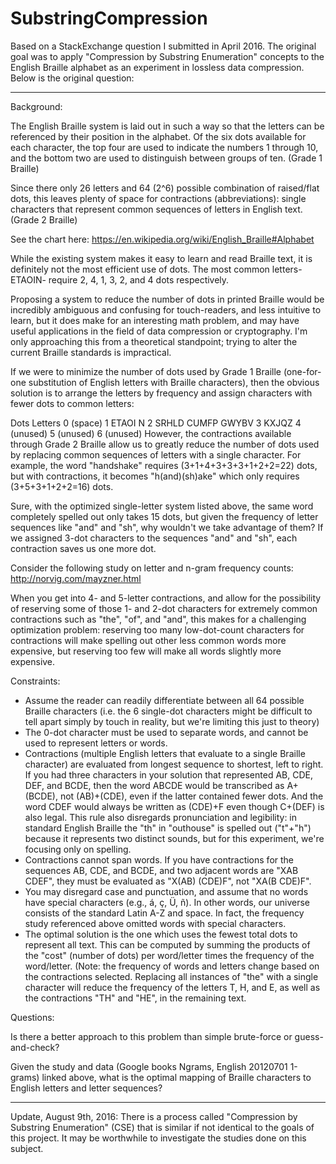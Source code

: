 # SubstringCompression

Based on a StackExchange question I submitted in April 2016. The original goal was to apply "Compression by Substring Enumeration" concepts to the English Braille alphabet as an experiment in lossless data compression. Below is the original question:

-----


Background:

The English Braille system is laid out in such a way so that the letters can be referenced by their position in the alphabet. Of the six dots available for each character, the top four are used to indicate the numbers 1 through 10, and the bottom two are used to distinguish between groups of ten. (Grade 1 Braille)

Since there only 26 letters and 64 (2^6) possible combination of raised/flat dots, this leaves plenty of space for contractions (abbreviations): single characters that represent common sequences of letters in English text. (Grade 2 Braille)

See the chart here: https://en.wikipedia.org/wiki/English_Braille#Alphabet

While the existing system makes it easy to learn and read Braille text, it is definitely not the most efficient use of dots. The most common letters- ETAOIN- require 2, 4, 1, 3, 2, and 4 dots respectively.

Proposing a system to reduce the number of dots in printed Braille would be incredibly ambiguous and confusing for touch-readers, and less intuitive to learn, but it does make for an interesting math problem, and may have useful applications in the field of data compression or cryptography. I'm only approaching this from a theoretical standpoint; trying to alter the current Braille standards is impractical.

If we were to minimize the number of dots used by Grade 1 Braille (one-for-one substitution of English letters with Braille characters), then the obvious solution is to arrange the letters by frequency and assign characters with fewer dots to common letters:

Dots   Letters
 0     (space)
 1     ETAOI N
 2     SRHLD CUMFP GWYBV
 3     KXJQZ
 4     (unused)
 5     (unused)
 6     (unused)
However, the contractions available through Grade 2 Braille allow us to greatly reduce the number of dots used by replacing common sequences of letters with a single character. For example, the word "handshake" requires (3+1+4+3+3+3+1+2+2=22) dots, but with contractions, it becomes "h(and)(sh)ake" which only requires (3+5+3+1+2+2=16) dots.

Sure, with the optimized single-letter system listed above, the same word completely spelled out only takes 15 dots, but given the frequency of letter sequences like "and" and "sh", why wouldn't we take advantage of them? If we assigned 3-dot characters to the sequences "and" and "sh", each contraction saves us one more dot.

Consider the following study on letter and n-gram frequency counts: http://norvig.com/mayzner.html

When you get into 4- and 5-letter contractions, and allow for the possibility of reserving some of those 1- and 2-dot characters for extremely common contractions such as "the", "of", and "and", this makes for a challenging optimization problem: reserving too many low-dot-count characters for contractions will make spelling out other less common words more expensive, but reserving too few will make all words slightly more expensive.

Constraints:

- Assume the reader can readily differentiate between all 64 possible Braille characters (i.e. the 6 single-dot characters might be difficult to tell apart simply by touch in reality, but we're limiting this just to theory)
- The 0-dot character must be used to separate words, and cannot be used to represent letters or words.
- Contractions (multiple English letters that evaluate to a single Braille character) are evaluated from longest sequence to shortest, left to right. If you had three characters in your solution that represented AB, CDE, DEF, and BCDE, then the word ABCDE would be transcribed as A+(BCDE), not (AB)+(CDE), even if the latter contained fewer dots. And the word CDEF would always be written as (CDE)+F even though C+(DEF) is also legal. This rule also disregards pronunciation and legibility: in standard English Braille the "th" in "outhouse" is spelled out ("t"+"h") because it represents two distinct sounds, but for this experiment, we're focusing only on spelling.
- Contractions cannot span words. If you have contractions for the sequences AB, CDE, and BCDE, and two adjacent words are "XAB CDEF", they must be evaluated as "X(AB) (CDE)F", not "XA(B CDE)F".
- You may disregard case and punctuation, and assume that no words have special characters (e.g., á, ç, Ü, ñ). In other words, our universe consists of the standard Latin A-Z and space. In fact, the frequency study referenced above omitted words with special characters.
- The optimal solution is the one which uses the fewest total dots to represent all text. This can be computed by summing the products of the "cost" (number of dots) per word/letter times the frequency of the word/letter. (Note: the frequency of words and letters change based on the contractions selected. Replacing all instances of "the" with a single character will reduce the frequency of the letters T, H, and E, as well as the contractions "TH" and "HE", in the remaining text.

Questions:

Is there a better approach to this problem than simple brute-force or guess-and-check?

Given the study and data (Google books Ngrams, English 20120701 1-grams) linked above, what is the optimal mapping of Braille characters to English letters and letter sequences?

-----

Update, August 9th, 2016:
There is a process called "Compression by Substring Enumeration" (CSE) that is similar if not identical to the goals of this project. It may be worthwhile to investigate the studies done on this subject.